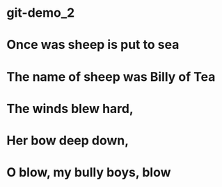 # git-demo_2
# Once was sheep is put to sea
# The name of sheep was Billy of Tea    
# The winds blew hard, 
# Her bow deep down,
# O blow, my bully boys, blow
